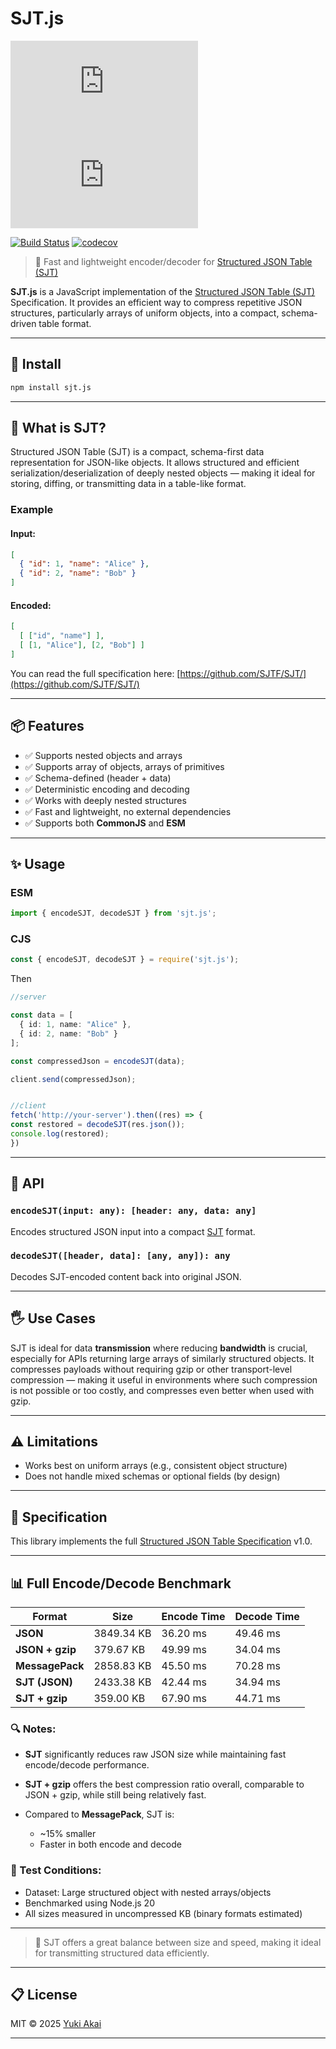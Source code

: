 # SJT.js

[![NPM Version][npm-version-image]][npm-url]
[![NPM Downloads][npm-downloads-image]][npm-downloads-url]

[![Build Status][github-build-url]][github-url]
[![codecov][codecov-image]][codecov-url]

> 🚀 Fast and lightweight encoder/decoder for [Structured JSON Table (SJT)](https://github.com/SJTF/SJT/)

**SJT.js** is a JavaScript implementation of the [Structured JSON Table (SJT)](https://github.com/SJTF/SJT/) Specification. It provides an efficient way to compress repetitive JSON structures, particularly arrays of uniform objects, into a compact, schema-driven table format.

---

## 🔧 Install

```bash
npm install sjt.js
```

---

## 🧠 What is SJT?

Structured JSON Table (SJT) is a compact, schema-first data representation for JSON-like objects. It allows structured and efficient serialization/deserialization of deeply nested objects — making it ideal for storing, diffing, or transmitting data in a table-like format.

### Example

#### Input:

```json
[
  { "id": 1, "name": "Alice" },
  { "id": 2, "name": "Bob" }
]
```

#### Encoded:

```json
[
  [ ["id", "name"] ],
  [ [1, "Alice"], [2, "Bob"] ]
]
```

You can read the full specification here: [https://github.com/SJTF/SJT/](https://github.com/SJTF/SJT/)

---

## 📦 Features

* ✅ Supports nested objects and arrays
* ✅ Supports array of objects, arrays of primitives
* ✅ Schema-defined (header + data)
* ✅ Deterministic encoding and decoding
* ✅ Works with deeply nested structures
* ✅ Fast and lightweight, no external dependencies
* ✅ Supports both **CommonJS** and **ESM**

---

## ✨ Usage

### ESM

```ts
import { encodeSJT, decodeSJT } from 'sjt.js';
```

### CJS

```ts
const { encodeSJT, decodeSJT } = require('sjt.js');
```

Then

```ts
//server

const data = [
  { id: 1, name: "Alice" },
  { id: 2, name: "Bob" }
];

const compressedJson = encodeSJT(data);

client.send(compressedJson);


//client
fetch('http://your-server').then((res) => {
const restored = decodeSJT(res.json());
console.log(restored);
}) 

```

---

## 🧪 API

### `encodeSJT(input: any): [header: any, data: any]`

Encodes structured JSON input into a compact [SJT](https://github.com/SJTF/SJT/) format.

### `decodeSJT([header, data]: [any, any]): any`

Decodes SJT-encoded content back into original JSON.

---

## 🖐 Use Cases

SJT is ideal for data **transmission** where reducing **bandwidth** is crucial, especially for APIs returning large arrays of similarly structured objects. It compresses payloads without requiring gzip or other transport-level compression — making it useful in environments where such compression is not possible or too costly, and compresses even better when used with gzip.


---

## ⚠ Limitations

* Works best on uniform arrays (e.g., consistent object structure)
* Does not handle mixed schemas or optional fields (by design)

---

## 📑 Specification

This library implements the full [Structured JSON Table Specification](https://github.com/SJTF/SJT/) v1.0.

---


## 📊 Full Encode/Decode Benchmark

| Format          | Size       | Encode Time | Decode Time |
| --------------- | ---------- | ----------- | ----------- |
| **JSON**        | 3849.34 KB | 36.20 ms    | 49.46 ms    |
| **JSON + gzip** | 379.67 KB  | 49.99 ms    | 34.04 ms    |
| **MessagePack** | 2858.83 KB | 45.50 ms    | 70.28 ms    |
| **SJT (JSON)**  | 2433.38 KB | 42.44 ms    | 34.94 ms    |
| **SJT + gzip**  | 359.00 KB  | 67.90 ms    | 44.71 ms    |

### 🔍 Notes:

* **SJT** significantly reduces raw JSON size while maintaining fast encode/decode performance.
* **SJT + gzip** offers the best compression ratio overall, comparable to JSON + gzip, while still being relatively fast.
* Compared to **MessagePack**, SJT is:

  * \~15% smaller
  * Faster in both encode and decode

### 🧪 Test Conditions:

* Dataset: Large structured object with nested arrays/objects
* Benchmarked using Node.js 20
* All sizes measured in uncompressed KB (binary formats estimated)

---

> 🚀 SJT offers a great balance between size and speed, making it ideal for transmitting structured data efficiently.

---

## 📋 License

MIT © 2025 [Yuki Akai](https://github.com/yukiakai212)

---

[npm-downloads-image]: https://badgen.net/npm/dm/SJT.js
[npm-downloads-url]: https://www.npmjs.com/package/SJT.js
[npm-url]: https://www.npmjs.com/package/SJT.js
[npm-version-image]: https://badgen.net/npm/v/SJT.js
[github-build-url]: https://github.com/yukiakai212/SJT.js/actions/workflows/build.yml/badge.svg
[github-url]: https://github.com/yukiakai212/SJT.js/
[codecov-image]: https://codecov.io/gh/yukiakai212/SJT.js/branch/main/graph/badge.svg
[codecov-url]: https://codecov.io/gh/yukiakai212/SJT.js
[changelog-url]: https://github.com/yukiakai212/SJT.js/blob/main/CHANGELOG.md